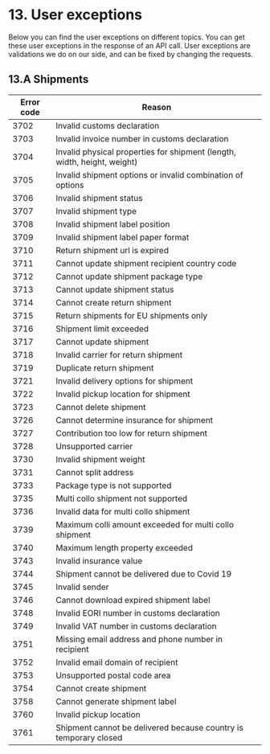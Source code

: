 # 13. User exceptions

Below you can find the user exceptions on different topics. You can get these user exceptions in the response of an API call.
User exceptions are validations we do on our side, and can be fixed by changing the requests. 

## 13.A Shipments

| Error code | Reason |
|------------|--------|
| 3702 | Invalid customs declaration |
| 3703 | Invalid invoice number in customs declaration |
| 3704 | Invalid physical properties for shipment (length, width, height, weight) |
| 3705 | Invalid shipment options or invalid combination of options |
| 3706 | Invalid shipment status |
| 3707 | Invalid shipment type |
| 3708 | Invalid shipment label position |
| 3709 | Invalid shipment label paper format |
| 3710 | Return shipment url is expired |
| 3711 | Cannot update shipment recipient country code |
| 3712 | Cannot update shipment package type |
| 3713 | Cannot update shipment status |
| 3714 | Cannot create return shipment |
| 3715 | Return shipments for EU shipments only |
| 3716 | Shipment limit exceeded |
| 3717 | Cannot update shipment |
| 3718 | Invalid carrier for return shipment |
| 3719 | Duplicate return shipment |
| 3721 | Invalid delivery options for shipment |
| 3722 | Invalid pickup location for shipment |
| 3723 | Cannot delete shipment |
| 3726 | Cannot determine insurance for shipment |
| 3727 | Contribution too low for return shipment |
| 3728 | Unsupported carrier |
| 3730 | Invalid shipment weight |
| 3731 | Cannot split address |
| 3733 | Package type is not supported |
| 3735 | Multi collo shipment not supported |
| 3736 | Invalid data for multi collo shipment |
| 3739 | Maximum colli amount exceeded for multi collo shipment |
| 3740 | Maximum length property exceeded |
| 3743 | Invalid insurance value |
| 3744 | Shipment cannot be delivered due to Covid 19 |
| 3745 | Invalid sender |
| 3746 | Cannot download expired shipment label |
| 3748 | Invalid EORI number in customs declaration |
| 3749 | Invalid VAT number in customs declaration |
| 3751 | Missing email address and phone number in recipient |
| 3752 | Invalid email domain of recipient |
| 3753 | Unsupported postal code area |
| 3754 | Cannot create shipment |
| 3758 | Cannot generate shipment label |
| 3760 | Invalid pickup location |
| 3761 | Shipment cannot be delivered because country is temporary closed |
